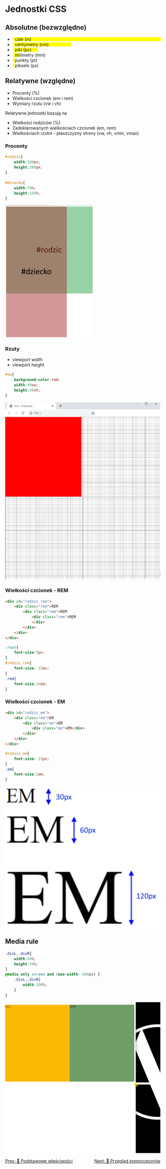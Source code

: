 # Jednostki CSS
## Absolutne (bezwzględne)
<style>
  .units_ul li{
    position:relative;
    z-index:1;
  }
  .units_ul li:after{
    z-index:-1;
    content:"";
    background:yellow;
    position:absolute;
    height:calc(100% - 4px);
    width:100%;
    top:0;
    left:0;
    margin:2px;
  } 
  .units_ul .in:after{ width:5in; }
  .units_ul .cm:after{ width:5cm; }
  .units_ul .pc:after{ width:5pc; }
  .units_ul .mm:after{ width:5mm; }
  .units_ul .pt:after{ width:5pt; }
  .units_ul .px:after{ width:5px; }

</style>

<ul class="units_ul">
  <li class="in">&nbsp;&nbsp;cale (in)</li>
  <li class="cm">&nbsp;&nbsp;centymetry (cm)</li>
  <li class="pc">&nbsp;&nbsp;piki (pc)</li>
  <li class="mm">&nbsp;&nbsp;milimetry (mm)</li>
  <li class="pt">&nbsp;&nbsp;punkty (pt)</li>
  <li class="px">&nbsp;&nbsp;piksele (px)</li>
</ul>


## Relatywne (względne)
- Procenty (%)
- Wielkości czcionek (em i rem)
- Wymiary rzutu (vw i vh)

Relatywne jednostki bazują na
- Wielkości rodziców (%)
- Zadeklarowanych wielkościach czcionek (em, rem)
- Wielkościach rzutni - płaszczyzny strony (vw, vh, vmin, vmax)

### Procenty
```css
#rodzic{
	width:200px;
	height:200px;
}

#dziecko{
	width:70%;
	height:150%;	
}
```

![Percents example](./images/css_units_percent.webp)

### Rzuty 
- viewport width
- viewport height
```css
#vw{
    background-color:red;
    width:49vw;
    height:49vh;
}
```
![Viewports](./images/css_viewports.webp)

### Wielkości czcionek - REM
```html
<div id="rodzic_rem">
	<div class="rem">REM
		<div class="rem">REM
			<div class="rem">REM
			</div>
		</div>
	</div>
</div>
```
```css
:root{
	font-size:5px;
}
#rodzic_rem{
	font-size: 15px;
}
.rem{
	font-size:2rem;
}
```

### Wielkości czcionek - EM
```html
<div id="rodzic_em">
	<div class="em">EM
		<div class="em">EM
			<div class="em">EM</div>
		</div>
	</div>
</div>
```
```css
#rodzic_em{
	font-size: 15px;
}
.em{
	font-size:2em;
}
```
![em units](./images/css_units_em.webp)



## Media rule
```css
.divL,.divR{
	width:50%;
	height:50%;
}
@media only screen and (max-width: 600px) {
	.divL,.divR{
		width:100%;
	}	
}
```
![css media](./images/css_media.gif)

<div style="display:flex;justify-content:space-between;flex-wrap:wrap;">
  <a href="./#/css_properties?id=właściwości-css">Prev: 🥅 Podstawowe właściwości</a>
  <a href="./#/preprocesors_overview?id=preprocesory-css">Next: 👀 Przegląd preprocesorów</a>
</div>
